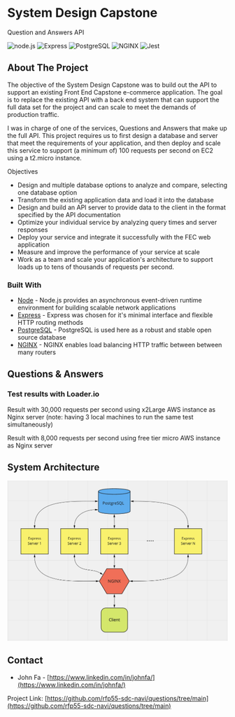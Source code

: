 # System Design Capstone
Question and Answers API

![node.js](https://img.shields.io/badge/Node.js-20232A?style=for-the-badge&logo=nodedotjs&logoColor=green)
![Express](https://img.shields.io/badge/-Express-20232A?style=for-the-badge&logo=express&logoColor=yellow)
![PostgreSQL](https://img.shields.io/badge/PostgreSQL-20232A?style=for-the-badge&logo=postgresql&logoColor=blue)
![NGINX](https://img.shields.io/badge/Nginx-20232A?style=for-the-badge&logo=nginx&logoColor=green)
![Jest](https://img.shields.io/badge/-Jest-20232A?style=for-the-badge&logo=jest&logoColor=red)


<!-- ABOUT THE PROJECT -->
## About The Project

The objective of the System Design Capstone was to build out the API to support an existing Front End Capstone e-commerce application. The goal is to replace the existing API with a back end system that can support the full data set for the project and can scale to meet the demands of production traffic.

I was in charge of one of the services, Questions and Answers that make up the full API. This project requires us to first design a database and server that meet the requirements of your application, and then deploy and scale this service to support (a minimum of) 100 requests per second on EC2 using a t2.micro instance.

Objectives
* Design and multiple database options to analyze and compare, selecting one database option
* Transform the existing application data and load it into the database
* Design and build an API server to provide data to the client in the format specified by the API documentation
* Optimize your individual service by analyzing query times and server responses
* Deploy your service and integrate it successfully with the FEC web application
* Measure and improve the performance of your service at scale
* Work as a team and scale your application's architecture to support loads up to tens of thousands of requests per second.

### Built With
* [Node](https://nodejs.org/en/) - Node.js provides an asynchronous event-driven runtime environment for building scalable network applications
* [Express](https://expressjs.com/) - Express was chosen for it's minimal interface and flexible HTTP routing methods
* [PostgreSQL](https://www.postgresql.org/) - PostgreSQL is used here as a robust and stable open source database
* [NGINX](https://www.nginx.com/) - NGINX enables load balancing HTTP traffic between between many routers


## Questions & Answers
### Test results with Loader.io

Result with 30,000 requests per second using x2Large AWS instance as Nginx server (note: having 3 local machines to run the same test simultaneously)

Result with 8,000 requests per second using free tier micro AWS instance as Nginx server

## System Architecture
![System Architecture][system_arch]


<!-- CONTACT -->
## Contact
* John Fa - [https://www.linkedin.com/in/johnfa/](https://www.linkedin.com/in/johnfa/)


Project Link: [https://github.com/rfp55-sdc-navi/questions/tree/main](https://github.com/rfp55-sdc-navi/questions/tree/main)

<!-- MARKDOWN LINKS & IMAGES -->
<!-- https://www.markdownguide.org/basic-syntax/#reference-style-links -->
[contributors-shield]: https://img.shields.io/github/contributors/othneildrew/Best-README-Template.svg?style=for-the-badge
[contributors-url]: https://github.com/othneildrew/Best-README-Template/graphs/contributors
[forks-shield]: https://img.shields.io/github/forks/othneildrew/Best-README-Template.svg?style=for-the-badge
[forks-url]: https://github.com/othneildrew/Best-README-Template/network/members
[stars-shield]: https://img.shields.io/github/stars/othneildrew/Best-README-Template.svg?style=for-the-badge
[stars-url]: https://github.com/othneildrew/Best-README-Template/stargazers
[issues-shield]: https://img.shields.io/github/issues/othneildrew/Best-README-Template.svg?style=for-the-badge
[issues-url]: https://github.com/othneildrew/Best-README-Template/issues
[license-shield]: https://img.shields.io/github/license/othneildrew/Best-README-Template.svg?style=for-the-badge
[license-url]: https://github.com/othneildrew/Best-README-Template/blob/master/LICENSE.txt
[linkedin-shield]: https://img.shields.io/badge/-LinkedIn-black.svg?style=for-the-badge&logo=linkedin&colorB=555
[linkedin-url]: https://linkedin.com/in/othneildrew
[system_arch]: images/system_arch.png